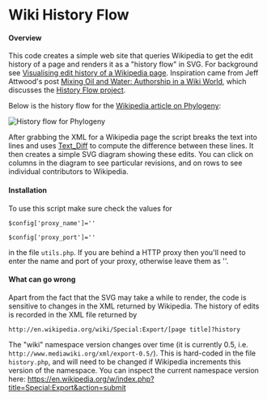 # Wiki History Flow

#### Overview
This code creates a simple web site that queries Wikipedia to get the edit history of a page and renders it as a "history flow" in SVG. For background see [Visualising edit history of a Wikipedia page](http://iphylo.blogspot.com/2009/09/visualising-edit-history-of-wikipedia.html). Inspiration came from Jeff Attwood's post [Mixing Oil and Water: Authorship in a Wiki World](http://www.codinghorror.com/blog/archives/001222.html), which discusses the [History Flow project](http://researchweb.watson.ibm.com/visual/projects/history_flow/explanation.htm). 

Below is the history flow for the [Wikipedia article on Phylogeny](http://en.wikipedia.org/wiki/Phylogeny):

![History flow for Phylogeny](https://github.com/rdmpage/wikihistoryflow/raw/master/historyflow.png)

After grabbing the XML for a Wikipedia page the script breaks the text into lines and uses [Text_Diff](http://pear.php.net/package/Text_Diff) to compute the difference between these lines. It then creates a simple SVG diagram showing these edits. You can click on columns in the diagram to see particular revisions, and on rows to see individual contributors to Wikipedia.

#### Installation
To use this script make sure check the values for 

`$config['proxy_name']=''`

`$config['proxy_port']=''`

in the file `utils.php`. If you are behind a HTTP proxy then you'll need to enter the name and port of your proxy, otherwise leave them as ''.

#### What can go wrong
Apart from the fact that the SVG may take a while to render, the code is sensitive to changes in the XML returned by Wikipedia. The history of edits is recorded in the XML file returned by

`http://en.wikipedia.org/wiki/Special:Export/[page title]?history`

The "wiki" namespace version changes over time (it is currently 0.5, i.e. `http://www.mediawiki.org/xml/export-0.5/`). This is hard-coded in the file `history.php`, and will need to be changed if Wikipedia increments this version of the namespace. You can inspect the current namespace version here: https://en.wikipedia.org/w/index.php?title=Special:Export&action=submit
